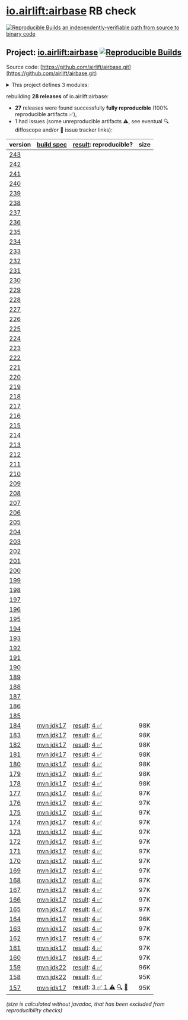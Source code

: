 [io.airlift:airbase](https://central.sonatype.com/artifact/io.airlift/airbase/versions) RB check
=======

[![Reproducible Builds](https://reproducible-builds.org/images/logos/rb.svg) an independently-verifiable path from source to binary code](https://reproducible-builds.org/)

## Project: [io.airlift:airbase](https://central.sonatype.com/artifact/io.airlift/airbase/versions) [![Reproducible Builds](https://img.shields.io/endpoint?url=https://raw.githubusercontent.com/jvm-repo-rebuild/reproducible-central/master/content/io/airlift/airbase/badge.json)](https://github.com/jvm-repo-rebuild/reproducible-central/blob/master/content/io/airlift/airbase/README.md)

Source code: [https://github.com/airlift/airbase.git](https://github.com/airlift/airbase.git)

<details><summary>This project defines 3 modules:</summary>

* [io.airlift:airbase](https://central.sonatype.com/artifact/io.airlift/airbase/overview)
* [io.airlift:airbase-policy](https://central.sonatype.com/artifact/io.airlift/airbase-policy/overview)
* [io.airlift:airbase-root](https://central.sonatype.com/artifact/io.airlift/airbase-root/overview)
</details>

rebuilding **28 releases** of io.airlift:airbase:
- **27** releases were found successfully **fully reproducible** (100% reproducible artifacts :white_check_mark:),
- 1 had issues (some unreproducible artifacts :warning:, see eventual :mag: diffoscope and/or :memo: issue tracker links):

| version | [build spec](/BUILDSPEC.md) | [result](https://reproducible-builds.org/docs/jvm/): reproducible? | size |
| -- | --------- | ------ | -- |
| [243](https://central.sonatype.com/artifact/io.airlift/airbase/243/pom) | | | |
| [242](https://central.sonatype.com/artifact/io.airlift/airbase/242/pom) | | | |
| [241](https://central.sonatype.com/artifact/io.airlift/airbase/241/pom) | | | |
| [240](https://central.sonatype.com/artifact/io.airlift/airbase/240/pom) | | | |
| [239](https://central.sonatype.com/artifact/io.airlift/airbase/239/pom) | | | |
| [238](https://central.sonatype.com/artifact/io.airlift/airbase/238/pom) | | | |
| [237](https://central.sonatype.com/artifact/io.airlift/airbase/237/pom) | | | |
| [236](https://central.sonatype.com/artifact/io.airlift/airbase/236/pom) | | | |
| [235](https://central.sonatype.com/artifact/io.airlift/airbase/235/pom) | | | |
| [234](https://central.sonatype.com/artifact/io.airlift/airbase/234/pom) | | | |
| [233](https://central.sonatype.com/artifact/io.airlift/airbase/233/pom) | | | |
| [232](https://central.sonatype.com/artifact/io.airlift/airbase/232/pom) | | | |
| [231](https://central.sonatype.com/artifact/io.airlift/airbase/231/pom) | | | |
| [230](https://central.sonatype.com/artifact/io.airlift/airbase/230/pom) | | | |
| [229](https://central.sonatype.com/artifact/io.airlift/airbase/229/pom) | | | |
| [228](https://central.sonatype.com/artifact/io.airlift/airbase/228/pom) | | | |
| [227](https://central.sonatype.com/artifact/io.airlift/airbase/227/pom) | | | |
| [226](https://central.sonatype.com/artifact/io.airlift/airbase/226/pom) | | | |
| [225](https://central.sonatype.com/artifact/io.airlift/airbase/225/pom) | | | |
| [224](https://central.sonatype.com/artifact/io.airlift/airbase/224/pom) | | | |
| [223](https://central.sonatype.com/artifact/io.airlift/airbase/223/pom) | | | |
| [222](https://central.sonatype.com/artifact/io.airlift/airbase/222/pom) | | | |
| [221](https://central.sonatype.com/artifact/io.airlift/airbase/221/pom) | | | |
| [220](https://central.sonatype.com/artifact/io.airlift/airbase/220/pom) | | | |
| [219](https://central.sonatype.com/artifact/io.airlift/airbase/219/pom) | | | |
| [218](https://central.sonatype.com/artifact/io.airlift/airbase/218/pom) | | | |
| [217](https://central.sonatype.com/artifact/io.airlift/airbase/217/pom) | | | |
| [216](https://central.sonatype.com/artifact/io.airlift/airbase/216/pom) | | | |
| [215](https://central.sonatype.com/artifact/io.airlift/airbase/215/pom) | | | |
| [214](https://central.sonatype.com/artifact/io.airlift/airbase/214/pom) | | | |
| [213](https://central.sonatype.com/artifact/io.airlift/airbase/213/pom) | | | |
| [212](https://central.sonatype.com/artifact/io.airlift/airbase/212/pom) | | | |
| [211](https://central.sonatype.com/artifact/io.airlift/airbase/211/pom) | | | |
| [210](https://central.sonatype.com/artifact/io.airlift/airbase/210/pom) | | | |
| [209](https://central.sonatype.com/artifact/io.airlift/airbase/209/pom) | | | |
| [208](https://central.sonatype.com/artifact/io.airlift/airbase/208/pom) | | | |
| [207](https://central.sonatype.com/artifact/io.airlift/airbase/207/pom) | | | |
| [206](https://central.sonatype.com/artifact/io.airlift/airbase/206/pom) | | | |
| [205](https://central.sonatype.com/artifact/io.airlift/airbase/205/pom) | | | |
| [204](https://central.sonatype.com/artifact/io.airlift/airbase/204/pom) | | | |
| [203](https://central.sonatype.com/artifact/io.airlift/airbase/203/pom) | | | |
| [202](https://central.sonatype.com/artifact/io.airlift/airbase/202/pom) | | | |
| [201](https://central.sonatype.com/artifact/io.airlift/airbase/201/pom) | | | |
| [200](https://central.sonatype.com/artifact/io.airlift/airbase/200/pom) | | | |
| [199](https://central.sonatype.com/artifact/io.airlift/airbase/199/pom) | | | |
| [198](https://central.sonatype.com/artifact/io.airlift/airbase/198/pom) | | | |
| [197](https://central.sonatype.com/artifact/io.airlift/airbase/197/pom) | | | |
| [196](https://central.sonatype.com/artifact/io.airlift/airbase/196/pom) | | | |
| [195](https://central.sonatype.com/artifact/io.airlift/airbase/195/pom) | | | |
| [194](https://central.sonatype.com/artifact/io.airlift/airbase/194/pom) | | | |
| [193](https://central.sonatype.com/artifact/io.airlift/airbase/193/pom) | | | |
| [192](https://central.sonatype.com/artifact/io.airlift/airbase/192/pom) | | | |
| [191](https://central.sonatype.com/artifact/io.airlift/airbase/191/pom) | | | |
| [190](https://central.sonatype.com/artifact/io.airlift/airbase/190/pom) | | | |
| [189](https://central.sonatype.com/artifact/io.airlift/airbase/189/pom) | | | |
| [188](https://central.sonatype.com/artifact/io.airlift/airbase/188/pom) | | | |
| [187](https://central.sonatype.com/artifact/io.airlift/airbase/187/pom) | | | |
| [186](https://central.sonatype.com/artifact/io.airlift/airbase/186/pom) | | | |
| [185](https://central.sonatype.com/artifact/io.airlift/airbase/185/pom) | | | |
| [184](https://central.sonatype.com/artifact/io.airlift/airbase/184/pom) | [mvn jdk17](airbase-184.buildspec) | [result](airbase-184.buildinfo): [4 :white_check_mark: ](airbase-184.buildcompare) | 98K |
| [183](https://central.sonatype.com/artifact/io.airlift/airbase/183/pom) | [mvn jdk17](airbase-183.buildspec) | [result](airbase-183.buildinfo): [4 :white_check_mark: ](airbase-183.buildcompare) | 98K |
| [182](https://central.sonatype.com/artifact/io.airlift/airbase/182/pom) | [mvn jdk17](airbase-182.buildspec) | [result](airbase-182.buildinfo): [4 :white_check_mark: ](airbase-182.buildcompare) | 98K |
| [181](https://central.sonatype.com/artifact/io.airlift/airbase/181/pom) | [mvn jdk17](airbase-181.buildspec) | [result](airbase-181.buildinfo): [4 :white_check_mark: ](airbase-181.buildcompare) | 98K |
| [180](https://central.sonatype.com/artifact/io.airlift/airbase/180/pom) | [mvn jdk17](airbase-180.buildspec) | [result](airbase-180.buildinfo): [4 :white_check_mark: ](airbase-180.buildcompare) | 98K |
| [179](https://central.sonatype.com/artifact/io.airlift/airbase/179/pom) | [mvn jdk17](airbase-179.buildspec) | [result](airbase-179.buildinfo): [4 :white_check_mark: ](airbase-179.buildcompare) | 98K |
| [178](https://central.sonatype.com/artifact/io.airlift/airbase/178/pom) | [mvn jdk17](airbase-178.buildspec) | [result](airbase-178.buildinfo): [4 :white_check_mark: ](airbase-178.buildcompare) | 98K |
| [177](https://central.sonatype.com/artifact/io.airlift/airbase/177/pom) | [mvn jdk17](airbase-177.buildspec) | [result](airbase-177.buildinfo): [4 :white_check_mark: ](airbase-177.buildcompare) | 97K |
| [176](https://central.sonatype.com/artifact/io.airlift/airbase/176/pom) | [mvn jdk17](airbase-176.buildspec) | [result](airbase-176.buildinfo): [4 :white_check_mark: ](airbase-176.buildcompare) | 97K |
| [175](https://central.sonatype.com/artifact/io.airlift/airbase/175/pom) | [mvn jdk17](airbase-175.buildspec) | [result](airbase-175.buildinfo): [4 :white_check_mark: ](airbase-175.buildcompare) | 97K |
| [174](https://central.sonatype.com/artifact/io.airlift/airbase/174/pom) | [mvn jdk17](airbase-174.buildspec) | [result](airbase-174.buildinfo): [4 :white_check_mark: ](airbase-174.buildcompare) | 97K |
| [173](https://central.sonatype.com/artifact/io.airlift/airbase/173/pom) | [mvn jdk17](airbase-173.buildspec) | [result](airbase-173.buildinfo): [4 :white_check_mark: ](airbase-173.buildcompare) | 97K |
| [172](https://central.sonatype.com/artifact/io.airlift/airbase/172/pom) | [mvn jdk17](airbase-172.buildspec) | [result](airbase-172.buildinfo): [4 :white_check_mark: ](airbase-172.buildcompare) | 97K |
| [171](https://central.sonatype.com/artifact/io.airlift/airbase/171/pom) | [mvn jdk17](airbase-171.buildspec) | [result](airbase-171.buildinfo): [4 :white_check_mark: ](airbase-171.buildcompare) | 97K |
| [170](https://central.sonatype.com/artifact/io.airlift/airbase/170/pom) | [mvn jdk17](airbase-170.buildspec) | [result](airbase-170.buildinfo): [4 :white_check_mark: ](airbase-170.buildcompare) | 97K |
| [169](https://central.sonatype.com/artifact/io.airlift/airbase/169/pom) | [mvn jdk17](airbase-169.buildspec) | [result](airbase-169.buildinfo): [4 :white_check_mark: ](airbase-169.buildcompare) | 97K |
| [168](https://central.sonatype.com/artifact/io.airlift/airbase/168/pom) | [mvn jdk17](airbase-168.buildspec) | [result](airbase-168.buildinfo): [4 :white_check_mark: ](airbase-168.buildcompare) | 97K |
| [167](https://central.sonatype.com/artifact/io.airlift/airbase/167/pom) | [mvn jdk17](airbase-167.buildspec) | [result](airbase-167.buildinfo): [4 :white_check_mark: ](airbase-167.buildcompare) | 97K |
| [166](https://central.sonatype.com/artifact/io.airlift/airbase/166/pom) | [mvn jdk17](airbase-166.buildspec) | [result](airbase-166.buildinfo): [4 :white_check_mark: ](airbase-166.buildcompare) | 97K |
| [165](https://central.sonatype.com/artifact/io.airlift/airbase/165/pom) | [mvn jdk17](airbase-165.buildspec) | [result](airbase-165.buildinfo): [4 :white_check_mark: ](airbase-165.buildcompare) | 97K |
| [164](https://central.sonatype.com/artifact/io.airlift/airbase/164/pom) | [mvn jdk17](airbase-164.buildspec) | [result](airbase-164.buildinfo): [4 :white_check_mark: ](airbase-164.buildcompare) | 96K |
| [163](https://central.sonatype.com/artifact/io.airlift/airbase/163/pom) | [mvn jdk17](airbase-163.buildspec) | [result](airbase-163.buildinfo): [4 :white_check_mark: ](airbase-163.buildcompare) | 97K |
| [162](https://central.sonatype.com/artifact/io.airlift/airbase/162/pom) | [mvn jdk17](airbase-162.buildspec) | [result](airbase-162.buildinfo): [4 :white_check_mark: ](airbase-162.buildcompare) | 97K |
| [161](https://central.sonatype.com/artifact/io.airlift/airbase/161/pom) | [mvn jdk17](airbase-161.buildspec) | [result](airbase-161.buildinfo): [4 :white_check_mark: ](airbase-161.buildcompare) | 97K |
| [160](https://central.sonatype.com/artifact/io.airlift/airbase/160/pom) | [mvn jdk17](airbase-160.buildspec) | [result](airbase-160.buildinfo): [4 :white_check_mark: ](airbase-160.buildcompare) | 97K |
| [159](https://central.sonatype.com/artifact/io.airlift/airbase/159/pom) | [mvn jdk22](airbase-159.buildspec) | [result](airbase-159.buildinfo): [4 :white_check_mark: ](airbase-159.buildcompare) | 96K |
| [158](https://central.sonatype.com/artifact/io.airlift/airbase/158/pom) | [mvn jdk22](airbase-158.buildspec) | [result](airbase-158.buildinfo): [4 :white_check_mark: ](airbase-158.buildcompare) | 95K |
| [157](https://central.sonatype.com/artifact/io.airlift/airbase/157/pom) | [mvn jdk17](airbase-157.buildspec) | [result](airbase-157.buildinfo): [3 :white_check_mark:  1 :warning:](airbase-157.buildcompare) [:mag:](airbase-157.diffoscope) [:memo:](https://github.com/airlift/airbase/pull/413) | 95K |

<i>(size is calculated without javadoc, that has been excluded from reproducibility checks)</i>
